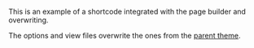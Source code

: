 This is an example of a shortcode integrated with the page builder and overwriting.

The options and view files overwrite the ones from the [parent theme](https://github.com/ThemeFuse/Scratch-Theme/tree/master/scratch-parent/framework-customizations/extensions/shortcodes/shortcodes/demo-two).
